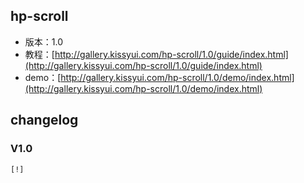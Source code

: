 ## hp-scroll

* 版本：1.0
* 教程：[http://gallery.kissyui.com/hp-scroll/1.0/guide/index.html](http://gallery.kissyui.com/hp-scroll/1.0/guide/index.html)
* demo：[http://gallery.kissyui.com/hp-scroll/1.0/demo/index.html](http://gallery.kissyui.com/hp-scroll/1.0/demo/index.html)

## changelog

### V1.0

    [!]


